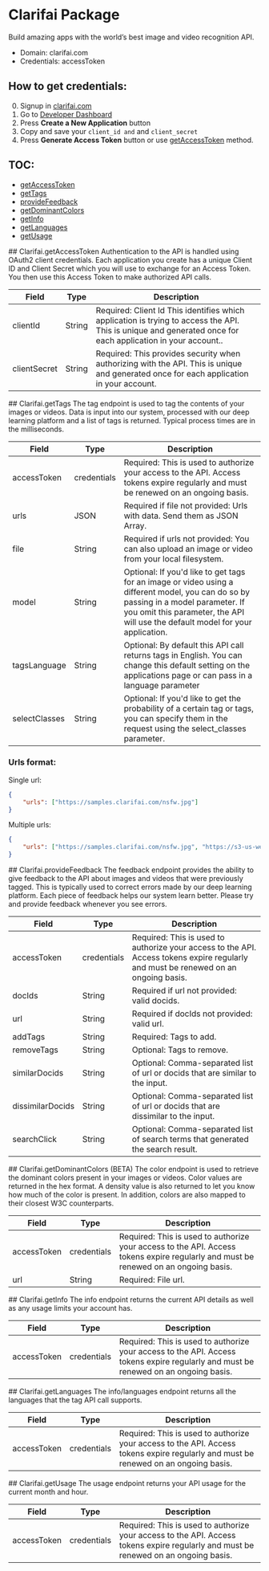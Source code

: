 # Clarifai Package
Build amazing apps with the world’s best image and video recognition API.
* Domain: clarifai.com
* Credentials: accessToken

## How to get credentials: 
0. Signup in [clarifai.com](https://clarifai.com)
1. Go to [Developer Dashboard](https://developer.clarifai.com/account/applications/)
2. Press **Create a New Application** button
3. Copy and save your `client_id and` and `client_secret`
4. Press **Generate Access Token** button or use [getAccessToken](#getAccessToken) method.

## TOC: 
* [getAccessToken](#getAccessToken)
* [getTags](#getTags)
* [provideFeedback](#provideFeedback)
* [getDominantColors](#getDominantColors)
* [getInfo](#getInfo)
* [getLanguages](#getLanguages)
* [getUsage](#getUsage)
 
<a name="getAccessToken"/>
## Clarifai.getAccessToken
Authentication to the API is handled using OAuth2 client credentials. Each application you create has a unique Client ID and Client Secret which you will use to exchange for an Access Token. You then use this Access Token to make authorized API calls.

| Field       | Type  | Description
|-------------|-------|----------
| clientId    | String| Required: Client Id This identifies which application is trying to access the API. This is unique and generated once for each application in your account..
| clientSecret| String| Required: This provides security when authorizing with the API. This is unique and generated once for each application in your account.

<a name="getTags"/>
## Clarifai.getTags
The tag endpoint is used to tag the contents of your images or videos. Data is input into our system, processed with our deep learning platform and a list of tags is returned. Typical process times are in the milliseconds.

| Field        | Type       | Description
|--------------|------------|----------
| accessToken  | credentials| Required: This is used to authorize your access to the API. Access tokens expire regularly and must be renewed on an ongoing basis.
| urls         | JSON       | Required if file not provided: Urls with data. Send them as JSON Array.
| file         | String     | Required if urls not provided: You can also upload an image or video from your local filesystem.
| model        | String     | Optional: If you'd like to get tags for an image or video using a different model, you can do so by passing in a model parameter. If you omit this parameter, the API will use the default model for your application.
| tagsLanguage | String     | Optional: By default this API call returns tags in English. You can change this default setting on the applications page or can pass in a language parameter
| selectClasses| String     | Optional: If you'd like to get the probability of a certain tag or tags, you can specify them in the  request using the select_classes parameter.

### Urls format: 
Single url:
```json
{
	"urls": ["https://samples.clarifai.com/nsfw.jpg"]
}
```

Multiple urls:
```json
{
	"urls": ["https://samples.clarifai.com/nsfw.jpg", "https://s3-us-west-1.amazonaws.com/powr/defaults/image-slider2.jpg"]
}
```

<a name="provideFeedback"/>
## Clarifai.provideFeedback
The feedback endpoint provides the ability to give feedback to the API about images and videos that were previously tagged. This is typically used to correct errors made by our deep learning platform. Each piece of feedback helps our system learn better. Please try and provide feedback whenever you see errors.

| Field           | Type       | Description
|-----------------|------------|----------
| accessToken     | credentials| Required: This is used to authorize your access to the API. Access tokens expire regularly and must be renewed on an ongoing basis.
| docIds          | String     | Required if url not provided: valid docids.
| url             | String     | Required if docIds not provided: valid url.
| addTags         | String     | Required: Tags to add.
| removeTags      | String     | Optional: Tags to remove.
| similarDocids   | String     | Optional: Comma-separated list of url or docids that are similar to the input.
| dissimilarDocids| String     | Optional: Comma-separated list of url or docids that are dissimilar to the input.
| searchClick     | String     | Optional: Comma-separated list of search terms that generated the search result.

<a name="getDominantColors"/>
## Clarifai.getDominantColors
(BETA) The color endpoint is used to retrieve the dominant colors present in your images or videos. Color values are returned in the hex format. A density value is also returned to let you know how much of the color is present. In addition, colors are also mapped to their closest W3C counterparts.

| Field      | Type       | Description
|------------|------------|----------
| accessToken| credentials| Required: This is used to authorize your access to the API. Access tokens expire regularly and must be renewed on an ongoing basis.
| url        | String     | Required: File url.

<a name="getInfo"/>
## Clarifai.getInfo
The info endpoint returns the current API details as well as any usage limits your account has.

| Field      | Type       | Description
|------------|------------|----------
| accessToken| credentials| Required: This is used to authorize your access to the API. Access tokens expire regularly and must be renewed on an ongoing basis.

<a name="getLanguages"/>
## Clarifai.getLanguages
The info/languages endpoint returns all the languages that the tag API call supports.

| Field      | Type       | Description
|------------|------------|----------
| accessToken| credentials| Required: This is used to authorize your access to the API. Access tokens expire regularly and must be renewed on an ongoing basis.

<a name="getUsage"/>
## Clarifai.getUsage
The usage endpoint returns your API usage for the current month and hour.

| Field      | Type       | Description
|------------|------------|----------
| accessToken| credentials| Required: This is used to authorize your access to the API. Access tokens expire regularly and must be renewed on an ongoing basis.

